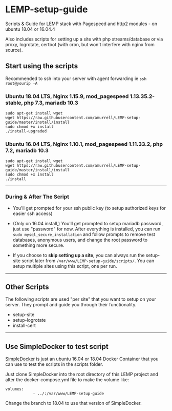# LEMP-setup-guide
Scripts &amp; Guide for LEMP stack with Pagespeed and http2 modules - on ubuntu 18.04 or 16.04.4

Also includes scripts for setting up a site with php streams/database or via proxy, logrotate, certbot (with cron, but won't interfere with nginx from source).

## Start using the scripts

Recommended to ssh into your server with agent forwarding ie `ssh root@yourip -A`

### Ubuntu 18.04 LTS, Nginx 1.15.9, mod_pagespeed 1.13.35.2-stable, php 7.3, mariadb 10.3
```
sudo apt-get install wget
wget https://raw.githubusercontent.com/amurrell/LEMP-setup-guide/master/install/install
sudo chmod +x install
./install-upgraded
```

### Ubuntu 16.04 LTS, Nginx 1.10.1, mod_pagespeed 1.11.33.2, php 7.2, mariadb 10.3
```
sudo apt-get install wget
wget https://raw.githubusercontent.com/amurrell/LEMP-setup-guide/master/install/install
sudo chmod +x install
./install
```

---

### During & After The Script

- You'll get prompted for your ssh public key (to setup authorized keys for easier ssh access)

- (Only on 16.04 install,) You'll get prompted to setup mariadb password, just use "password" for now. After everything is installed, you can run `sudo mysql_secure_installation` and follow prompts to remove test databases, anonymous users, and change the root password to something more secure.

- If you choose to **skip setting up a site**, you can always run the setup-site script later from `/var/www/LEMP-setup-guide/scripts/`. You can setup multiple sites using this script, one per run.

---

## Other Scripts

The following scripts are used "per site" that you want to setup on your server. They prompt and guide you through their functionality.

- setup-site
- setup-logrotate
- install-cert

---

## Use SimpleDocker to test script

[SimpleDocker](https://github.com/amurrell/SimpleDocker) is just an ubuntu 16.04 or 18.04 Docker Container that you can use to test the scripts in the scripts folder.

Just clone SimpleDocker into the root directory of this LEMP project and alter the docker-compose.yml file to make the volume like:

```
volumes:
            - ../:/var/www/LEMP-setup-guide
```

Change the branch to 18.04 to use that version of SimpleDocker.
